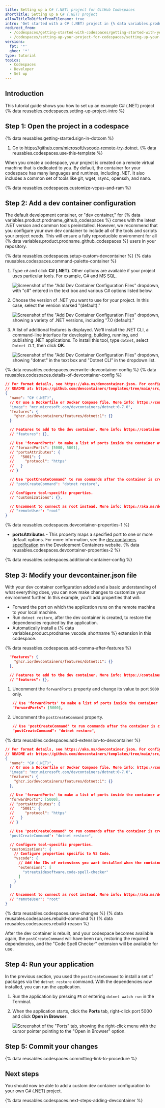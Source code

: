 ```yaml
---
title: Setting up a C# (.NET) project for GitHub Codespaces
shortTitle: Setting up a C# (.NET) project
allowTitleToDifferFromFilename: true
intro: 'Get started with a C# (.NET) project in {% data variables.product.prodname_github_codespaces %} by creating a custom dev container configuration.'
redirect_from:
  - /codespaces/getting-started-with-codespaces/getting-started-with-your-dotnet-project
  - /codespaces/setting-up-your-project-for-codespaces/setting-up-your-dotnet-project-for-codespaces
versions:
  fpt: '*'
  ghec: '*'
type: tutorial
topics:
  - Codespaces
  - Developer
  - Set up
---
```


## Introduction

This tutorial guide shows you how to set up an example C# (.NET) project {% data reusables.codespaces.setting-up-project-intro %}

## Step 1: Open the project in a codespace

{% data reusables.getting-started.sign-in-dotcom %}
1. Go to https://github.com/microsoft/vscode-remote-try-dotnet.
{% data reusables.codespaces.use-this-template %}

When you create a codespace, your project is created on a remote virtual machine that is dedicated to you. By default, the container for your codespace has many languages and runtimes, including .NET. It also includes a common set of tools like git, wget, rsync, openssh, and nano.

{% data reusables.codespaces.customize-vcpus-and-ram %}

## Step 2: Add a dev container configuration

The default development container, or "dev container," for {% data variables.product.prodname_github_codespaces %} comes with the latest .NET version and common tools preinstalled. However, we recommend that you configure your own dev container to include all of the tools and scripts your project needs. This will ensure a fully reproducible environment for all {% data variables.product.prodname_github_codespaces %} users in your repository.

{% data reusables.codespaces.setup-custom-devcontainer %}
{% data reusables.codespaces.command-palette-container %}
1. Type `c#` and click **C# (.NET)**. Other options are available if your project uses particular tools. For example, C# and MS SQL.

   ![Screenshot of the "Add Dev Container Configuration Files" dropdown, with "c#" entered in the text box and various C# options listed below.](/assets/images/help/codespaces/add-csharp-prebuilt-container.png)

1. Choose the version of .NET you want to use for your project. In this case, select the version marked "(default)."

   ![Screenshot of the "Add Dev Container Configuration Files" dropdown, showing a variety of .NET versions, including "7.0 (default)."](/assets/images/help/codespaces/add-dotnet-version.png)

1. A list of additional features is displayed. We'll install the .NET CLI, a command-line interface for developing, building, running, and publishing .NET applications. To install this tool, type `dotnet`, select `Dotnet CLI`, then click **OK**.

   ![Screenshot of the "Add Dev Container Configuration Files" dropdown, showing "dotnet" in the text box and "Dotnet CLI" in the dropdown list.](/assets/images/help/codespaces/add-dotnet-features.png)

{% data reusables.codespaces.overwrite-devcontainer-config %}
{% data reusables.codespaces.details-of-devcontainer-config %}

```json
// For format details, see https://aka.ms/devcontainer.json. For config options, see the
// README at: https://github.com/devcontainers/templates/tree/main/src/dotnet
{
  "name": "C# (.NET)",
  // Or use a Dockerfile or Docker Compose file. More info: https://containers.dev/guide/dockerfile
  "image": "mcr.microsoft.com/devcontainers/dotnet:0-7.0",
  "features": {
    "ghcr.io/devcontainers/features/dotnet:1": {}
  }

  // Features to add to the dev container. More info: https://containers.dev/features.
  // "features": {},

  // Use 'forwardPorts' to make a list of ports inside the container available locally.
  // "forwardPorts": [5000, 5001],
  // "portsAttributes": {
  //   "5001": {
  //     "protocol": "https"
  //   }
  // }

  // Use 'postCreateCommand' to run commands after the container is created.
  // "postCreateCommand": "dotnet restore",

  // Configure tool-specific properties.
  // "customizations": {},

  // Uncomment to connect as root instead. More info: https://aka.ms/dev-containers-non-root.
  // "remoteUser": "root"
}
```

{% data reusables.codespaces.devcontainer-properties-1 %}
- **portsAttributes** - This property maps a specified port to one or more default options. For more information, see the [dev containers specification](https://containers.dev/implementors/json_reference/#port-attributes) on the Development Containers website.
{% data reusables.codespaces.devcontainer-properties-2 %}

{% data reusables.codespaces.additional-container-config %}

## Step 3: Modify your devcontainer.json file

With your dev container configuration added and a basic understanding of what everything does, you can now make changes to customize your environment further. In this example, you'll add properties that will:
- Forward the port on which the application runs on the remote machine to your local machine.
- Run `dotnet restore`, after the dev container is created, to restore the dependencies required by the application.
- Automatically install a {% data variables.product.prodname_vscode_shortname %} extension in this codespace.

{% data reusables.codespaces.add-comma-after-features %}

   ```json copy
     "features": {
       "ghcr.io/devcontainers/features/dotnet:1": {}
     },

     // Features to add to the dev container. More info: https://containers.dev/features.
     // "features": {},
   ```

1. Uncomment the `forwardPorts` property and change its value to port `5000` only.

   ```json copy
   // Use 'forwardPorts' to make a list of ports inside the container available locally.
   "forwardPorts": [5000],
   ```

1. Uncomment the `postCreateCommand` property.

   ```json copy
   // Use 'postCreateCommand' to run commands after the container is created.
   "postCreateCommand": "dotnet restore",
   ```

{% data reusables.codespaces.add-extension-to-devcontainer %}

   ```json
   // For format details, see https://aka.ms/devcontainer.json. For config options, see the
   // README at: https://github.com/devcontainers/templates/tree/main/src/dotnet
   {
     "name": "C# (.NET)",
     // Or use a Dockerfile or Docker Compose file. More info: https://containers.dev/guide/dockerfile
     "image": "mcr.microsoft.com/devcontainers/dotnet:0-7.0",
     "features": {
       "ghcr.io/devcontainers/features/dotnet:1": {}
     },

     // Use 'forwardPorts' to make a list of ports inside the container available locally.
     "forwardPorts": [5000],
     // "portsAttributes": {
     //   "5001": {
     //     "protocol": "https"
     //   }
     // }

     // Use 'postCreateCommand' to run commands after the container is created.
     "postCreateCommand": "dotnet restore",

     // Configure tool-specific properties.
     "customizations": {
       // Configure properties specific to VS Code.
       "vscode": {
         // Add the IDs of extensions you want installed when the container is created.
         "extensions": [
           "streetsidesoftware.code-spell-checker"
         ]
       }
     }

     // Uncomment to connect as root instead. More info: https://aka.ms/dev-containers-non-root.
     // "remoteUser": "root"
   }
   ```

{% data reusables.codespaces.save-changes %}
{% data reusables.codespaces.rebuild-command %}
   {% data reusables.codespaces.rebuild-reason %}

   After the dev container is rebuilt, and your codespace becomes available again, the `postCreateCommand` will have been run, restoring the required dependencies, and the "Code Spell Checker" extension will be available for use.

## Step 4: Run your application

In the previous section, you used the `postCreateCommand` to install a set of packages via the `dotnet restore` command. With the dependencies now installed, you can run the application.

1. Run the application by pressing `F5` or entering `dotnet watch run` in the Terminal.
1. When the application starts, click the **Ports** tab, right-click port 5000 and click **Open in Browser**.

   ![Screenshot of the "Ports" tab, showing the right-click menu with the cursor pointer pointing to the "Open in Browser" option.](/assets/images/help/codespaces/open-port5000-in-browser.png)

## Step 5: Commit your changes

{% data reusables.codespaces.committing-link-to-procedure %}

## Next steps

You should now be able to add a custom dev container configuration to your own C# (.NET) project.

{% data reusables.codespaces.next-steps-adding-devcontainer %}
